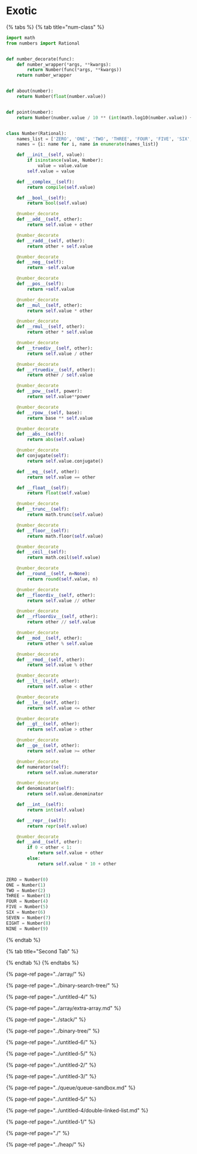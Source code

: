 # Exotic

{% tabs %}
{% tab title="num-class" %}
```python
import math
from numbers import Rational


def number_decorate(func):
    def number_wrapper(*args, **kwargs):
        return Number(func(*args, **kwargs))
    return number_wrapper


def about(number):
    return Number(float(number.value))


def point(number):
    return Number(number.value / 10 ** (int(math.log10(number.value)) + 1))


class Number(Rational):
    names_list = ['ZERO', 'ONE', 'TWO', 'THREE', 'FOUR', 'FIVE', 'SIX', 'SEVEN', 'EIGHT', 'NINE']
    names = {i: name for i, name in enumerate(names_list)}

    def __init__(self, value):
        if isinstance(value, Number):
            value = value.value
        self.value = value

    def __complex__(self):
        return compile(self.value)

    def __bool__(self):
        return bool(self.value)

    @number_decorate
    def __add__(self, other):
        return self.value + other

    @number_decorate
    def __radd__(self, other):
        return other + self.value

    @number_decorate
    def __neg__(self):
        return -self.value

    @number_decorate
    def __pos__(self):
        return +self.value

    @number_decorate
    def __mul__(self, other):
        return self.value * other

    @number_decorate
    def __rmul__(self, other):
        return other * self.value

    @number_decorate
    def __truediv__(self, other):
        return self.value / other

    @number_decorate
    def __rtruediv__(self, other):
        return other / self.value

    @number_decorate
    def __pow__(self, power):
        return self.value**power

    @number_decorate
    def __rpow__(self, base):
        return base ** self.value

    @number_decorate
    def __abs__(self):
        return abs(self.value)

    @number_decorate
    def conjugate(self):
        return self.value.conjugate()

    def __eq__(self, other):
        return self.value == other

    def __float__(self):
        return float(self.value)

    @number_decorate
    def __trunc__(self):
        return math.trunc(self.value)

    @number_decorate
    def __floor__(self):
        return math.floor(self.value)

    @number_decorate
    def __ceil__(self):
        return math.ceil(self.value)

    @number_decorate
    def __round__(self, n=None):
        return round(self.value, n)

    @number_decorate
    def __floordiv__(self, other):
        return self.value // other

    @number_decorate
    def __rfloordiv__(self, other):
        return other // self.value

    @number_decorate
    def __mod__(self, other):
        return other % self.value

    @number_decorate
    def __rmod__(self, other):
        return self.value % other

    @number_decorate
    def __lt__(self, other):
        return self.value < other

    @number_decorate
    def __le__(self, other):
        return self.value <= other

    @number_decorate
    def __gt__(self, other):
        return self.value > other

    @number_decorate
    def __ge__(self, other):
        return self.value >= other

    @number_decorate
    def numerator(self):
        return self.value.numerator

    @number_decorate
    def denominator(self):
        return self.value.denominator

    def __int__(self):
        return int(self.value)

    def __repr__(self):
        return repr(self.value)

    @number_decorate
    def __and__(self, other):
        if 0 < other < 1:
            return self.value + other
        else:
            return self.value * 10 + other


ZERO = Number(0)
ONE = Number(1)
TWO = Number(2)
THREE = Number(3)
FOUR = Number(4)
FIVE = Number(5)
SIX = Number(6)
SEVEN = Number(7)
EIGHT = Number(8)
NINE = Number(9)

```
{% endtab %}

{% tab title="Second Tab" %}

{% endtab %}
{% endtabs %}



{% page-ref page="../array/" %}

{% page-ref page="../binary-search-tree/" %}

{% page-ref page="../untitled-4/" %}

{% page-ref page="../array/extra-array.md" %}

{% page-ref page="../stack/" %}

{% page-ref page="../binary-tree/" %}

{% page-ref page="../untitled-6/" %}

{% page-ref page="../untitled-5/" %}

{% page-ref page="../untitled-2/" %}

{% page-ref page="../untitled-3/" %}

{% page-ref page="../queue/queue-sandbox.md" %}

{% page-ref page="../untitled-5/" %}

{% page-ref page="../untitled-4/double-linked-list.md" %}

{% page-ref page="../untitled-1/" %}

{% page-ref page="./" %}

{% page-ref page="../heap/" %}



